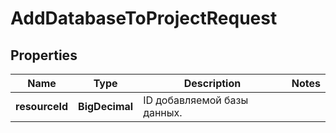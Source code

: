 

# AddDatabaseToProjectRequest


## Properties

| Name | Type | Description | Notes |
|------------ | ------------- | ------------- | -------------|
|**resourceId** | **BigDecimal** | ID добавляемой базы данных. |  |



